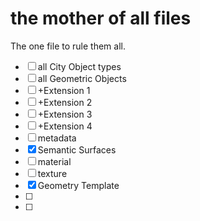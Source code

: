 # the mother of all files

The one file to rule them all.


- [ ] all City Object types
- [ ] all Geometric Objects
- [ ] +Extension 1
- [ ] +Extension 2
- [ ] +Extension 3
- [ ] +Extension 4
- [ ] metadata
- [x] Semantic Surfaces
- [ ] material
- [ ] texture
- [x] Geometry Template
- [ ] 
- [ ]
